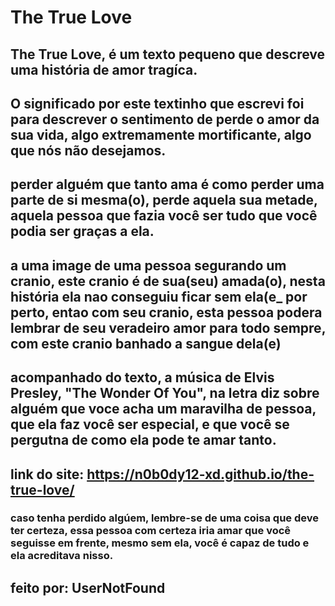 # The True Love
## The True Love, é um texto pequeno que descreve uma história de amor tragíca.
## O significado por este textinho que escrevi foi para descrever o sentimento de perde o amor da sua vida, algo extremamente mortificante, algo que nós não desejamos.
## perder alguém que tanto ama é como perder uma parte de si mesma(o), perde aquela sua metade, aquela pessoa que fazia você ser tudo que você podia ser graças a ela.
## a uma image de uma pessoa segurando um cranio, este cranio é de sua(seu) amada(o), nesta história ela nao conseguiu ficar sem ela(e_ por perto, entao com seu cranio, esta pessoa podera lembrar de seu veradeiro amor para todo sempre, com este cranio banhado a sangue dela(e)
## acompanhado do texto, a música de Elvis Presley, "The Wonder Of You", na letra diz sobre alguém que voce acha um maravilha de pessoa, que ela faz você ser especial, e que você se pergutna de como ela pode te amar tanto.

## link do site: https://n0b0dy12-xd.github.io/the-true-love/

### caso tenha perdido algúem, lembre-se de uma coisa que deve ter certeza, essa pessoa com certeza iria amar que você seguisse em frente, mesmo sem ela, você é capaz de tudo e ela acreditava nisso.

## feito por: UserNotFound
